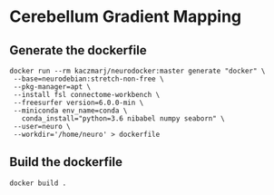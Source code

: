 # Cerebellum Gradient Mapping

## Generate the dockerfile
```
docker run --rm kaczmarj/neurodocker:master generate "docker" \
 --base=neurodebian:stretch-non-free \
 --pkg-manager=apt \
 --install fsl connectome-workbench \
 --freesurfer version=6.0.0-min \
 --miniconda env_name=conda \
   conda_install="python=3.6 nibabel numpy seaborn" \
 --user=neuro \
 --workdir='/home/neuro' > dockerfile
```

## Build the dockerfile
```
docker build .
```
